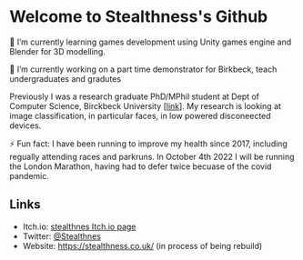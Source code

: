 # Welcome to Stealthness's Github

🌱 I’m currently learning games development using Unity games engine and Blender for 3D modelling. 

🔭 I’m currently working on a part time demonstrator for Birkbeck, teach undergraduates and gradutes

Previously I was a research graduate PhD/MPhil student at Dept of Computer Science, Birckbeck University [[link](https://www.dcs.bbk.ac.uk/)]. My research is looking at image classification, in particular faces, in low powered disconeected devices.

⚡ Fun fact: I have been running to improve my health since 2017, including regually attending races and parkruns. In October 4th 2022 I will be running the London Marathon, having had to defer twice becuase of the covid pandemic.

##  Links

- Itch.io: [stealthnes Itch.io page](https://stealthness.itch.io/)
- Twitter: [@Stealthnes](https://twitter.com/stealthness)
- Website: https://stealthness.co.uk/ (in process of being rebuild)

<!--
**stealthness/stealthness** is a ✨ _special_ ✨ repository because its `README.md` (this file) appears on your GitHub profile.
 


Here are some ideas to get you started:

- 🔭 I’m currently working on ...
- 🌱 I’m currently learning ...
- 👯 I’m looking to collaborate on ...
- 🤔 I’m looking for help with ...
- 💬 Ask me about ...
- 📫 How to reach me: ...
- 😄 Pronouns: ...
- ⚡ Fun fact: ...
-->
